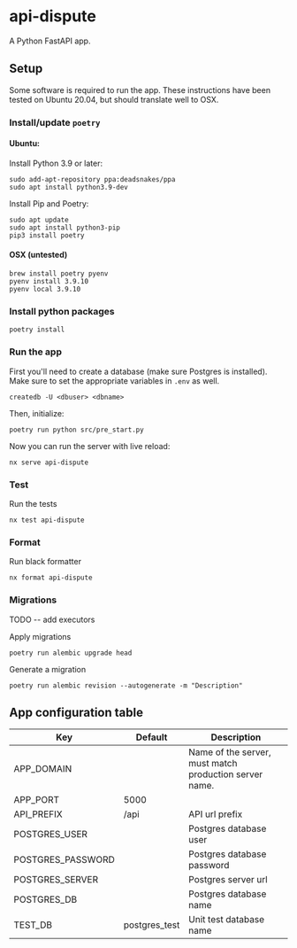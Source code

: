 # api-dispute

A Python FastAPI app.

## Setup

Some software is required to run the app. These instructions have been tested on Ubuntu 20.04, but should translate well to OSX.

### Install/update `poetry`

#### Ubuntu:

Install Python 3.9 or later:

```
sudo add-apt-repository ppa:deadsnakes/ppa
sudo apt install python3.9-dev
```

Install Pip and Poetry:

```
sudo apt update
sudo apt install python3-pip
pip3 install poetry
```

#### OSX (untested)

```
brew install poetry pyenv
pyenv install 3.9.10
pyenv local 3.9.10
```

### Install python packages

```
poetry install
```

### Run the app

First you'll need to create a database (make sure Postgres is installed). Make sure to set the appropriate variables in `.env` as well.

```
createdb -U <dbuser> <dbname>
```

Then, initialize:

```
poetry run python src/pre_start.py
```

Now you can run the server with live reload:

```
nx serve api-dispute
```

### Test

Run the tests

```
nx test api-dispute
```

### Format

Run black formatter

```
nx format api-dispute
```

### Migrations

TODO -- add executors

Apply migrations

```
poetry run alembic upgrade head
```

Generate a migration

```
poetry run alembic revision --autogenerate -m "Description"
```

## App configuration table

| Key               | Default       | Description                                            |
| ----------------- | ------------- | ------------------------------------------------------ |
| APP_DOMAIN        |               | Name of the server, must match production server name. |
| APP_PORT          | 5000          |
| API_PREFIX        | /api          | API url prefix                                         |
| POSTGRES_USER     |               | Postgres database user                                 |
| POSTGRES_PASSWORD |               | Postgres database password                             |
| POSTGRES_SERVER   |               | Postgres server url                                    |
| POSTGRES_DB       |               | Postgres database name                                 |
| TEST_DB           | postgres_test | Unit test database name                                |
